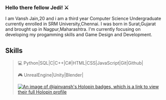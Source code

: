### Hello there fellow Jedi! ⚔️

I am Vansh Jain,20 and i am a third year Computer Science Undergraduate currently enrolled in SRM University,Chennai.
I was born in Surat,Gujarat and brought up in Nagpur,Maharashtra.
I'm currently focusing on developing my progamming skills and Game Design and Development.

## Skills
> 💻 Python|SQL|C|C++|C#|HTML|CSS|JavaScript|Git|Github|
>
> 
> 🎮 UnrealEngine|Unity|Blender|
>
> [![An image of @jainvansh's Holopin badges, which is a link to view their full Holopin profile](https://holopin.me/jainvansh)](https://holopin.io/@jainvansh)

